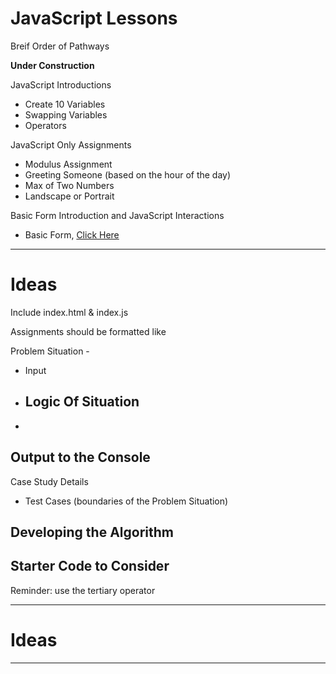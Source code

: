 # JavaScript Lessons
Breif Order of Pathways

**Under Construction**

JavaScript Introductions
- Create 10 Variables
- Swapping Variables
- Operators

JavaScript Only Assignments
- Modulus Assignment
- Greeting Someone (based on the hour of the day)
- Max of Two Numbers
- Landscape or Portrait

Basic Form Introduction and JavaScript Interactions
- Basic Form, <a href="https://github.com/MercersKitchen/CS20/tree/master/Websites/Intermediate%20Boilerplate/Basic%20Form%20Collection">Click Here</a>


---


# Ideas
Include index.html & index.js

Assignments should be formatted like

Problem Situation -
- Input
- Logic Of Situation
  -
-

Output to the Console
-

Case Study Details
- Test Cases (boundaries of the Problem Situation)

Developing the Algorithm
-

Starter Code to Consider
-

Reminder: use the tertiary operator

---

# Ideas


---
